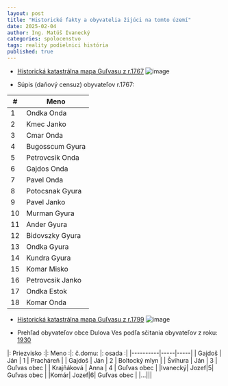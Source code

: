 ```yaml
---
layout: post
title: "Historické fakty a obyvatelia žijúci na tomto území"
date: 2025-02-04
author: Ing. Matúš Ivanecký
categories: spolocenstvo
tags: reality podielnici história
published: true
---
```

- [Historická katastrálna mapa Guľvasu z r.1767](https://maps.hungaricana.hu/en/MOLTerkeptar/2504/)
  ![image](https://github.com/user-attachments/assets/2bcbaf71-bf26-4558-9f56-0bec17b4dbac)

- Súpis (daňový censuz) obyvateľov r.1767:
  
| #  | Meno               |
|----|--------------------|
| 1  | Ondka Onda        |
| 2  | Kmec Janko        |
| 3  | Cmar Onda         |
| 4  | Bugosscum Gyura   |
| 5  | Petrovcsik Onda   |
| 6  | Gajdos Onda       |
| 7  | Pavel Onda        |
| 8  | Potocsnak Gyura   |
| 9  | Pavel Janko       |
| 10 | Murman Gyura      |
| 11 | Ander Gyura       |
| 12 | Bidovszky Gyura   |
| 13 | Ondka Gyura       |
| 14 | Kundra Gyura      |
| 15 | Komar Misko       |
| 16 | Petrovcsik Janko  |
| 17 | Ondka Estok       |
| 18 | Komar Onda        |


- [Historická katastrálna mapa Guľvasu z r.1799](https://maps.hungaricana.hu/en/MOLTerkeptar/1613/)
  ![image](https://github.com/user-attachments/assets/55573d95-05a9-4dc0-82a3-09baec60077d)



- Prehľad obyvateľov obce Dulova Ves podľa sčitania obyvateľov z roku: [1930](https://slovakiana.sk/scitacie-harky/cair-ko29rli)


|: Priezvisko :|: Meno :|: č.domu: |: osada :|
|----------|-----|-----|
| Gajdoš  | Ján | 1  | Pracháreň     | 
| Gajdoš  | Ján | 2  | Boltocký mlyn |
| Švihura | Ján | 3  | Guľvas obec   |
| Krajňáková  | Anna | 4  | Guľvas obec   |
|Ivanecký| Jozef|5| Guľvas obec   |
|Komár| Jozef|6| Guľvas obec   |
|...|||
